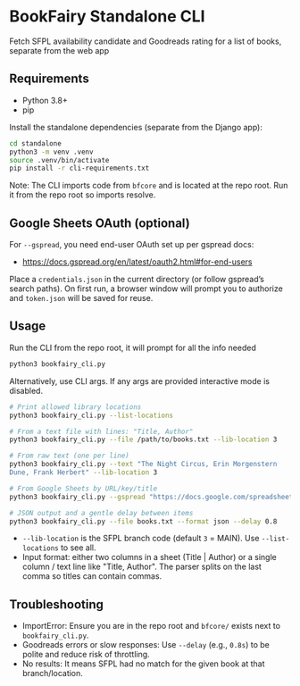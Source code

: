 # BookFairy Standalone CLI

Fetch SFPL availability candidate and Goodreads rating for a list of books, separate from the web app

## Requirements

- Python 3.8+
- pip

Install the standalone dependencies (separate from the Django app):

```bash
cd standalone
python3 -m venv .venv
source .venv/bin/activate
pip install -r cli-requirements.txt
```

Note: The CLI imports code from `bfcore` and is located at the repo root. Run it from the repo root so imports resolve.

## Google Sheets OAuth (optional)

For `--gspread`, you need end-user OAuth set up per gspread docs:
- https://docs.gspread.org/en/latest/oauth2.html#for-end-users

Place a `credentials.json` in the current directory (or follow gspread’s search paths). On first run, a browser window will prompt you to authorize and `token.json` will be saved for reuse.

## Usage

Run the CLI from the repo root, it will prompt for all the info needed

```bash
python3 bookfairy_cli.py
```

Alternatively, use CLI args. If any args are provided interactive mode is disabled.

```bash
# Print allowed library locations
python3 bookfairy_cli.py --list-locations

# From a text file with lines: "Title, Author"
python3 bookfairy_cli.py --file /path/to/books.txt --lib-location 3

# From raw text (one per line)
python3 bookfairy_cli.py --text "The Night Circus, Erin Morgenstern
Dune, Frank Herbert" --lib-location 3

# From Google Sheets by URL/key/title
python3 bookfairy_cli.py --gspread "https://docs.google.com/spreadsheets/d/YOUR_KEY/edit#gid=0" --worksheet "To Read" --lib-location 3

# JSON output and a gentle delay between items
python3 bookfairy_cli.py --file books.txt --format json --delay 0.8
```

- `--lib-location` is the SFPL branch code (default `3` = MAIN). Use `--list-locations` to see all.
- Input format: either two columns in a sheet (Title | Author) or a single column / text line like "Title, Author". The parser splits on the last comma so titles can contain commas.

## Troubleshooting

- ImportError: Ensure you are in the repo root and `bfcore/` exists next to `bookfairy_cli.py`.
- Goodreads errors or slow responses: Use `--delay` (e.g., `0.8s`) to be polite and reduce risk of throttling.
- No results: It means SFPL had no match for the given book at that branch/location.